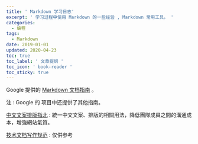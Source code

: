 ```yaml
---
title: ' Markdown 学习日志'
excerpt: ' 学习过程中使用 Markdown 的一些经验 , Markdown 常用工具。 '
categories:
  - 编程
tags:
  - Markdown
date: 2019-01-01
updated: 2020-04-23
toc: true
toc_label: ' 文章提纲 '
toc_icon: ' book-reader '
toc_sticky: true
---
```


Google 提供的 [Markdown 文档指南](https://github.com/google/styleguide/blob/gh-pages/docguide/style.md) 。

注 : Google 的 项目中还提供了其他指南。

[中文文案排版指北](https://github.com/sparanoid/chinese-copywriting-guidelines) :  統一中文文案、排版的相關用法，降低團隊成員之間的溝通成本，增強網站氣質。

[技术文档写作规范](https://www.jianshu.com/p/3b638180e42c) :  仅供参考

